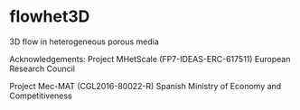 # flowhet3D
3D flow in heterogeneous porous media

Acknowledgements:
 Project MHetScale (FP7-IDEAS-ERC-617511)
         European Research Council

 Project Mec-MAT (CGL2016-80022-R)
         Spanish Ministry of Economy and Competitiveness
